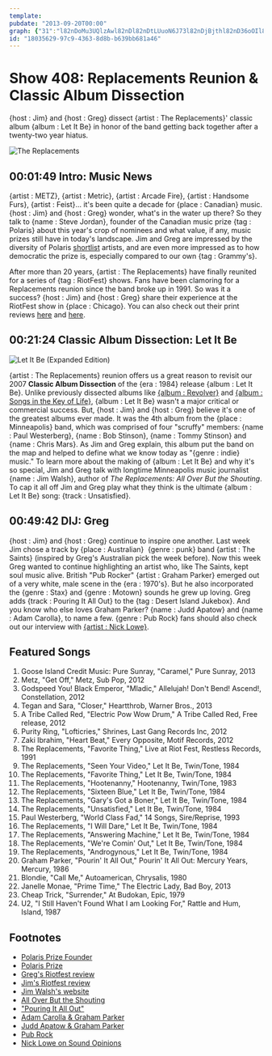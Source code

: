 ```yaml
---
template: 
pubdate: "2013-09-20T00:00"
graph: {"31":"l82nDoMu3UQlzAwl82nDl82nDtLUuoN6J73l82nDjBjthl82nD36oOIl82nD36oOIBLXqyMOJ5zVdiWn","ZO":"","2AU":"mcoQ7weZJvBLsPGweZJvB0FJ3PM5AlBG9qAPM5Al"}
id: "18035629-97c9-4363-8d8b-b639bb681a46"
---
```






# Show 408: Replacements Reunion & Classic Album Dissection

{host : Jim} and {host : Greg} dissect {artist : The Replacements}' classic album {album : Let It Be} in honor of the band getting back together after a twenty-two year hiatus.

![The Replacements](https://static.soundopinions.org/images/2013/replacements.jpg)



## 00:01:49 Intro: Music News

{artist : METZ}, {artist : Metric}, {artist : Arcade Fire}, {artist : Handsome Furs}, {artist : Feist}… it's been quite a decade for {place : Canadian} music. {host : Jim} and {host : Greg} wonder, what's in the water up there? So they talk to {name : Steve Jordan}, founder of the Canadian music prize {tag : Polaris} about this year's crop of nominees and what value, if any, music prizes still have in today's landscape. Jim and Greg are impressed by the diversity of Polaris [shortlist](http://www.polarismusicprize.ca/2013/) artists, and are even more impressed as to how democratic the prize is, especially compared to our own {tag : Grammy's}.‎

After more than 20 years, {artist : The Replacements} have finally reunited for a series of {tag : RiotFest} shows. Fans have been clamoring for a Replacements reunion since the band broke up in 1991. So was it a success? {host : Jim} and {host : Greg} share their experience at the RiotFest show in {place : Chicago}. You can also check out their print reviews [here](http://articles.chicagotribune.com/2013-09-16/entertainment/chi-replacements-riot-fest--review-20130915_1_guitarist-slim-dunlap-paul-westerberg-riot-fest) and [here](http://www.wbez.org/blogs/jim-derogatis/2013-09/return-replacements-sorta-kinda-not-really-108677).



## 00:21:24  Classic Album Dissection: Let It Be

![Let It Be (Expanded Edition)](https://static.soundopinions.org/assets/408/ZO0.jpg)

{artist : The Replacements} reunion offers us a great reason to revisit our 2007 **Classic Album Dissection** of the {era : 1984} release {album : Let It Be}. Unlike previously dissected albums like [{album : Revolver}](/show/117) and [{album : Songs in the Key of Life}](/show/265), {album : Let It Be} wasn't a major critical or commercial success. But, {host : Jim} and {host : Greg} believe it's one of the greatest albums ever made. It was the 4th album from the {place : Minneapolis} band, which was comprised of four "scruffy" members: {name : Paul Westerberg}, {name : Bob Stinson}, {name : Tommy Stinson} and {name : Chris Mars}. As Jim and Greg explain, this album put the band on the map and helped to define what we know today as "{genre : indie} music." To learn more about the making of {album : Let It Be} and why it's so special, Jim and Greg talk with longtime Minneapolis music journalist {name : Jim Walsh}, author of *The Replacements: All Over But the Shouting*. To cap it all off Jim and Greg play what they think is the ultimate {album : Let It Be} song: {track : Unsatisfied}.



## 00:49:42 DIJ: Greg

{host : Jim} and {host : Greg} continue to inspire one another. Last week Jim chose a track by {place : Australian}  {genre : punk} band {artist : The Saints} (inspired by Greg's Australian pick the week before). Now this week Greg wanted to continue highlighting an artist who, like The Saints, kept soul music alive. British "Pub Rocker" {artist : Graham Parker} emerged out of a very white, male scene in the {era : 1970's}. But he also incorporated the {genre : Stax} and {genre : Motown} sounds he grew up loving. Greg adds {track : Pouring It All Out} to the {tag : Desert Island Jukebox}. And you know who else loves Graham Parker? {name : Judd Apatow} and {name : Adam Carolla}, to name a few. {genre : Pub Rock} fans should also check out our interview with [{artist : Nick Lowe}](/show/329).



## Featured Songs

1. Goose Island Credit Music: Pure Sunray, "Caramel," Pure Sunray, 2013
2. Metz, "Get Off," Metz, Sub Pop, 2012
3. Godspeed You! Black Emperor, "Mladic," Allelujah! Don't Bend! Ascend!, Constellation, 2012
4. Tegan and Sara, "Closer," Heartthrob, Warner Bros., 2013
5. A Tribe Called Red, "Electric Pow Wow Drum," A Tribe Called Red, Free release, 2012
6. Purity Ring, "Lofticries," Shrines, Last Gang Records Inc, 2012
7. Zaki Ibrahim, "Heart Beat," Every Opposite, Motif Records, 2012
8. The Replacements, "Favorite Thing," Live at Riot Fest, Restless Records, 1991
9. The Replacements, "Seen Your Video," Let It Be, Twin/Tone, 1984
10. The Replacements, "Favorite Thing," Let It Be, Twin/Tone, 1984
11. The Replacements, "Hootenanny," Hootenanny, Twin/Tone, 1983
12. The Replacements, "Sixteen Blue," Let It Be, Twin/Tone, 1984
13. The Replacements, "Gary's Got a Boner," Let It Be, Twin/Tone, 1984
14. The Replacements, "Unsatisfied," Let It Be, Twin/Tone, 1984
15. Paul Westerberg, "World Class Fad," 14 Songs, Sire/Reprise, 1993
16. The Replacements, "I Will Dare," Let It Be, Twin/Tone, 1984
17. The Replacements, "Answering Machine," Let It Be, Twin/Tone, 1984
18. The Replacements, "We're Comin' Out," Let It Be, Twin/Tone, 1984
19. The Replacements, "Androgynous," Let It Be, Twin/Tone, 1984
20. Graham Parker, "Pourin' It All Out," Pourin' It All Out: Mercury Years, Mercury, 1986
21. Blondie, "Call Me," Autoamerican, Chrysalis, 1980
22. Janelle Monae, "Prime Time," The Electric Lady, Bad Boy, 2013
23. Cheap Trick, "Surrender," At Budokan, Epic, 1979
24. U2, "I Still Haven't Found What I am Looking For," Rattle and Hum, Island, 1987



## Footnotes

- [Polaris Prize Founder](http://www.vice.com/en_ca/read/chatting-with-the-founder-of-the-polaris-prize)
- [Polaris Prize](http://www.polarismusicprize.ca/)
- [Greg's Riotfest review](http://articles.chicagotribune.com/2013-09-16/entertainment/chi-replacements-riot-fest--review-20130915_1_guitarist-slim-dunlap-paul-westerberg-riot-fest)
- [Jim's Riotfest review](http://www.wbez.org/blogs/jim-derogatis/2013-09/return-replacements-sorta-kinda-not-really-108677)
- [Jim Walsh's website](http://www.jimwalshmpls.com/)
- [All Over But the Shouting](http://www.amazon.com/The-Replacements-Over-Shouting-History/dp/B00AZ9EIOU)
- ["Pouring It All Out"](http://www.youtube.com/watch?v=mvsTLkAyAhw)
- [Adam Carolla & Graham Parker](http://adamcarolla.com/graham-parker/)
- [Judd Apatow & Graham Parker](http://www.theatlantic.com/entertainment/archive/2012/12/its-like-a-hollywood-ending-when-judd-apatow-met-graham-parker/266506/)
- [Pub Rock](http://en.wikipedia.org/wiki/Pub_rock_(United_Kingdom))
- [Nick Lowe on Sound Opinions](http://www.soundopinions.org/show/329)